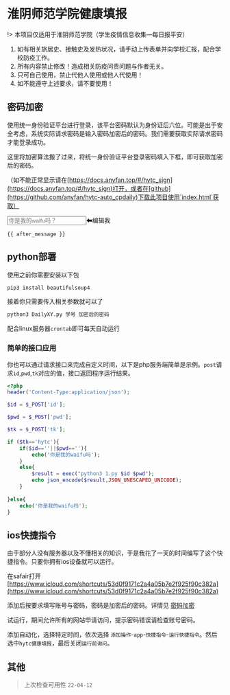 # 淮阴师范学院健康填报

!> 本项目仅适用于淮阴师范学院（学生疫情信息收集—每日报平安）

1. 如有相关旅居史、接触史及发热状况，请手动上传表单并向学校汇报，配合学校防疫工作。
2. 所有内容禁止修改！造成相关防疫问责问题与作者无关。
3. 只可自己使用，禁止代他人使用或他人代使用！
4. 如不能遵守上述要求，请不要使用！

## 密码加密
使用统一身份验证平台进行登录，该平台密码默认为身份证后六位。可能是出于安全考虑，系统实际请求密码是输入密码加密后的密码。我们需要获取实际请求密码才能登录成功。

这里将加密算法搬了过来，将统一身份验证平台登录密码填入下框，即可获取加密后的密码。

（如不能正常显示请在[https://docs.anyfan.top/#/hytc_sign](https://docs.anyfan.top/#/hytc_sign)打开，或者在[github](https://github.com/anyfan/hytc-auto_cpdaily)下载此项目使用`index.html`获取）

<script>
    const app = Vue.createApp({
        data() {
            return {
                message: '123456'
            };
        },
        computed: {
            after_message() {
                return get_HytcPwd(this.message)
            }
        }
    })
    app.mount("#hytc_sign")
</script>

<div id="hytc_sign">
<input v-model="message" placeholder="你是我的waifu吗？">⬅编辑我

<pre data-lang="text"><code class="lang-text">{{ after_message }}</code></pre>
</div>

## python部署
使用之前你需要安装以下包
```python
pip3 install beautifulsoup4
```
接着你只需要传入相关参数就可以了
```python
python3 DailyXY.py 学号 加密后的密码
```
配合linux服务器`crontab`即可每天自动运行
### 简单的接口应用
你也可以通过请求接口来完成自定义时间，以下是php服务端简单是示例。`post`请求`id`,`pwd`,`tk`对应的值，接口返回程序运行结果。
```php
<?php
header('Content-Type:application/json');

$id = $_POST['id'];

$pwd = $_POST['pwd'];

$tk = $_POST['tk'];

if ($tk=='hytc'){
    if($id==''||$pwd==''){
        echo('你是我的waifu吗');
    }
    else{
        $result = exec("python3 1.py $id $pwd");
        echo json_encode($result,JSON_UNESCAPED_UNICODE);
    }
    
}else{
    echo('你是我的waifu吗');
}
```
## ios快捷指令
由于部分人没有服务器以及不懂相关的知识，于是我花了一天的时间编写了这个快捷指令。只要你拥有ios设备就可以运行。

在safair打开[https://www.icloud.com/shortcuts/53d0f9171c2a4a05b7e2f925f90c382a](https://www.icloud.com/shortcuts/53d0f9171c2a4a05b7e2f925f90c382a)

添加后按要求填写账号与密码，密码是加密后的密码。详情见 [密码加密](#密码加密)

试运行，期间允许所有的网站申请访问，提示密码错误请检查账号密码。

添加自动化，选择特定时间，依次选择 `添加操作`-`app`-`快捷指令`-`运行快捷指令`。然后选中`hytc健康填报`，最后关闭`运行前询问`。

## 其他

> 上次检查可用性 `22-04-12`